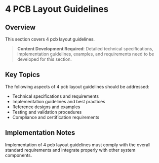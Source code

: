 # 4 PCB Layout Guidelines

## Overview

This section covers 4 pcb layout guidelines.

> **Content Development Required**: Detailed technical specifications, implementation guidelines, examples, and requirements need to be developed for this section.

## Key Topics

The following aspects of 4 pcb layout guidelines should be addressed:

- Technical specifications and requirements
- Implementation guidelines and best practices
- Reference designs and examples
- Testing and validation procedures
- Compliance and certification requirements

## Implementation Notes

Implementation of 4 pcb layout guidelines must comply with the overall standard requirements and integrate properly with other system components.

